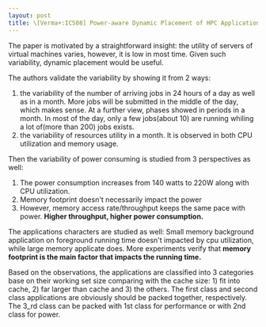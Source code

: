 ```yaml
---
layout: post
title: \[Verma+:ICS08] Power-aware Dynamic Placement of HPC Applications
---
```


The paper is motivated by a straightforward insight: the utility of servers of virtual machines varies, however, it is low in most time. Given such variability, dynamic placement would be useful.

The authors validate the variability by showing it from 2 ways:

1.  the variability of the number of arriving jobs in 24 hours of a day as well as in a month. More jobs will be submitted in the middle of the day, which makes sense. At a further view, phases showed in periods in a month. In most of the day, only a few jobs(about 10) are running whiling a lot of(more than 200) jobs exists.
2.  the variability of resources utility in a month. It is observed in both CPU utilization and memory usage.

Then the variability of power consuming is studied from 3 perspectives as well:

1.  The power consumption increases from 140 watts to 220W along with CPU utilization.
2.  Memory footprint doesn't necessarily impact the power
3.  However, memory access rate/throughput keeps the same pace with power. **Higher throughput, higher power consumption.**

The applications characters are studied as well: Small memory background application on foreground running time doesn't impacted by cpu utilization, while large memory applicate does. More experiments verify that **memory footprint is the main factor that impacts the running time.**

Based on the observations, the applications are classified into 3 categories base on their working set size comparing with the cache size: 1) fit into cache, 2) far larger than cache and 3) the others. The first class and second class applications are obviously should be packed together, respectively. The 3_rd class can be packed with 1st class for performance or with 2nd class for power.
